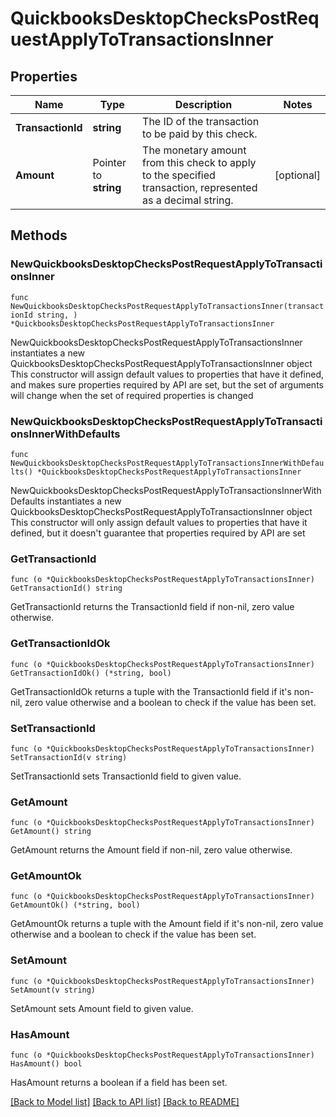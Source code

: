 # QuickbooksDesktopChecksPostRequestApplyToTransactionsInner

## Properties

Name | Type | Description | Notes
------------ | ------------- | ------------- | -------------
**TransactionId** | **string** | The ID of the transaction to be paid by this check. | 
**Amount** | Pointer to **string** | The monetary amount from this check to apply to the specified transaction, represented as a decimal string. | [optional] 

## Methods

### NewQuickbooksDesktopChecksPostRequestApplyToTransactionsInner

`func NewQuickbooksDesktopChecksPostRequestApplyToTransactionsInner(transactionId string, ) *QuickbooksDesktopChecksPostRequestApplyToTransactionsInner`

NewQuickbooksDesktopChecksPostRequestApplyToTransactionsInner instantiates a new QuickbooksDesktopChecksPostRequestApplyToTransactionsInner object
This constructor will assign default values to properties that have it defined,
and makes sure properties required by API are set, but the set of arguments
will change when the set of required properties is changed

### NewQuickbooksDesktopChecksPostRequestApplyToTransactionsInnerWithDefaults

`func NewQuickbooksDesktopChecksPostRequestApplyToTransactionsInnerWithDefaults() *QuickbooksDesktopChecksPostRequestApplyToTransactionsInner`

NewQuickbooksDesktopChecksPostRequestApplyToTransactionsInnerWithDefaults instantiates a new QuickbooksDesktopChecksPostRequestApplyToTransactionsInner object
This constructor will only assign default values to properties that have it defined,
but it doesn't guarantee that properties required by API are set

### GetTransactionId

`func (o *QuickbooksDesktopChecksPostRequestApplyToTransactionsInner) GetTransactionId() string`

GetTransactionId returns the TransactionId field if non-nil, zero value otherwise.

### GetTransactionIdOk

`func (o *QuickbooksDesktopChecksPostRequestApplyToTransactionsInner) GetTransactionIdOk() (*string, bool)`

GetTransactionIdOk returns a tuple with the TransactionId field if it's non-nil, zero value otherwise
and a boolean to check if the value has been set.

### SetTransactionId

`func (o *QuickbooksDesktopChecksPostRequestApplyToTransactionsInner) SetTransactionId(v string)`

SetTransactionId sets TransactionId field to given value.


### GetAmount

`func (o *QuickbooksDesktopChecksPostRequestApplyToTransactionsInner) GetAmount() string`

GetAmount returns the Amount field if non-nil, zero value otherwise.

### GetAmountOk

`func (o *QuickbooksDesktopChecksPostRequestApplyToTransactionsInner) GetAmountOk() (*string, bool)`

GetAmountOk returns a tuple with the Amount field if it's non-nil, zero value otherwise
and a boolean to check if the value has been set.

### SetAmount

`func (o *QuickbooksDesktopChecksPostRequestApplyToTransactionsInner) SetAmount(v string)`

SetAmount sets Amount field to given value.

### HasAmount

`func (o *QuickbooksDesktopChecksPostRequestApplyToTransactionsInner) HasAmount() bool`

HasAmount returns a boolean if a field has been set.


[[Back to Model list]](../README.md#documentation-for-models) [[Back to API list]](../README.md#documentation-for-api-endpoints) [[Back to README]](../README.md)


